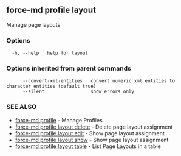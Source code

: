 ## force-md profile layout

Manage page layouts

### Options

```
  -h, --help   help for layout
```

### Options inherited from parent commands

```
      --convert-xml-entities   convert numeric xml entities to character entities (default true)
      --silent                 show errors only
```

### SEE ALSO

* [force-md profile](force-md_profile.md)	 - Manage Profiles
* [force-md profile layout delete](force-md_profile_layout_delete.md)	 - Delete page layout assignment
* [force-md profile layout edit](force-md_profile_layout_edit.md)	 - Show page layout assignment
* [force-md profile layout show](force-md_profile_layout_show.md)	 - Show page layout assignment
* [force-md profile layout table](force-md_profile_layout_table.md)	 - List Page Layouts in a table

